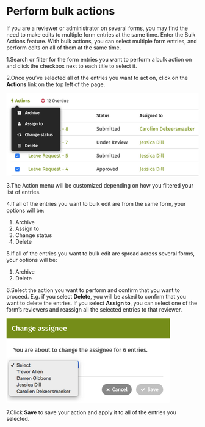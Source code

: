 # Perform bulk actions



If you are a reviewer or administrator on several forms, you may find the need to make edits to multiple form entries at the same time. Enter the Bulk Actions feature. With bulk actions, you can select multiple form entries, and perform edits on all of them at the same time.

1.Search or filter for the form entries you want to perform a bulk action on and click the checkbox next to each title to select it. 

2.Once you’ve selected all of the entries you want to act on, click on the **Actions** link on the top left of the page.

![](../../../.gitbook/assets/1%20%28127%29.png)



3.The Action menu will be customized depending on how you filtered your list of entries.

4.If all of the entries you want to bulk edit are from the same form, your options will be: 

1. Archive
2. Assign to
3. Change status
4. Delete

5.If all of the entries you want to bulk edit are spread across several forms, your options will be:

1. Archive
2. Delete

6.Select the action you want to perform and confirm that you want to proceed. E.g. if you select **Delete**, you will be asked to confirm that you want to delete the entries. If you select **Assign to**, you can select one of the form’s reviewers and reassign all the selected entries to that reviewer.

![](../../../.gitbook/assets/2%20%2896%29.png)

7.Click **Save** to save your action and apply it to all of the entries you selected.

